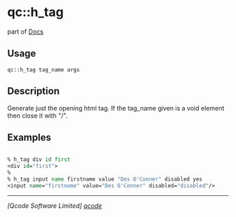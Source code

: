 qc::h_tag
============

part of [Docs](../index.md)

Usage
-----
`qc::h_tag tag_name args`

Description
-----------
Generate just the opening html tag. If the tag_name given is a void element then close it with "/".

Examples
--------
```tcl

% h_tag div id first
<div id="first">
%
% h_tag input name firstname value "Des O'Conner" disabled yes
<input name="firstname" value="Des O'Conner" disabled="disabled"/>

```

----------------------------------
*[Qcode Software Limited] [qcode]*

[qcode]: http://www.qcode.co.uk "Qcode Software"